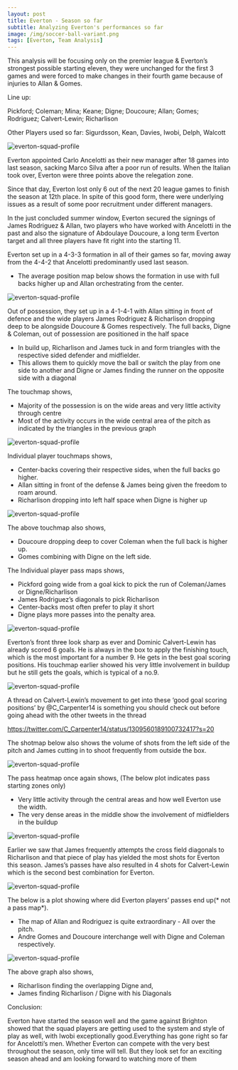 ```yaml
---
layout: post
title: Everton - Season so far
subtitle: Analyzing Everton's performances so far
image: /img/soccer-ball-variant.png
tags: [Everton, Team Analysis]
---
```


This analysis will be focusing only on the premier league & Everton’s strongest possible starting eleven, they were unchanged for the first 3 games and were forced to make changes in their fourth game because of injuries to Allan & Gomes.

Line up:

Pickford; Coleman; Mina; Keane; Digne; Doucoure; Allan; Gomes; Rodriguez; Calvert-Lewin; Richarlison

Other Players used so far: Sigurdsson, Kean, Davies, Iwobi, Delph, Walcott

![everton-squad-profile](/img/everton_analysis/everton_squad_profile.png)

Everton appointed Carlo Ancelotti as their new manager after 18 games into last season, sacking Marco Silva after a poor run of results. When the Italian took over, Everton were three points above the relegation zone.

Since that day, Everton lost only 6 out of the next 20 league games to finish the season at 12th place. In spite of this good form, there were underlying issues as a result of some poor recruitment under different managers.

In the just concluded summer window, Everton secured the signings of James Rodriguez & Allan, two players who have worked with Ancelotti in the past and also the signature of Abdoulaye Doucoure, a long term Everton target and all three players have fit right into the starting 11.

Everton set up in a 4-3-3 formation in all of their games so far, moving away from the 4-4-2 that Ancelotti predominantly used last season.
- The average position map below shows the formation in use with full backs higher up and Allan orchestrating from the center.

![everton-squad-profile](/img/everton_analysis/everton_avg_positions.png)

Out of possession, they set up in a 4-1-4-1 with Allan sitting in front of defence and the wide players James Rodriguez & Richarlison dropping deep to be alongside Doucoure & Gomes respectively. The full backs, Digne & Coleman, out of possession are positioned in the half space

- In build up, Richarlison and James tuck in and form triangles with the respective sided defender and midfielder.
- This allows them to quickly move the ball or switch the play from one side to another and Digne or James finding the runner on the opposite side with a diagonal

The touchmap shows,

- Majority of the possession is on the wide areas and very little activity through centre
- Most of the activity occurs in the wide central area of the pitch as indicated by the triangles in the previous graph

![everton-squad-profile](/img/everton_analysis/team_touchmap.png)

Individual player touchmaps shows,

- Center-backs covering their respective sides, when the full backs go higher.
- Allan sitting in front of the defense & James being given the freedom to roam around.
- Richarlison dropping into left half space when Digne is higher up

![everton-squad-profile](/img/everton_analysis/players_touchmap.png)

The above touchmap also shows,

- Doucoure dropping deep to cover Coleman when the full back is higher up.
- Gomes combining with Digne on the left side.

The Individual player pass maps shows,
- Pickford going wide from a goal kick to pick the run of Coleman/James or Digne/Richarlison
- James Rodriguez’s diagonals to pick Richarlison
- Center-backs most often prefer to play it short
- Digne plays more passes into the penalty area.

![everton-squad-profile](/img/everton_analysis/player_passmaps.png)

Everton’s front three look sharp as ever and Dominic Calvert-Lewin has already scored 6 goals. He is always in the box to apply the finishing touch, which is the most important for a number 9. He gets in the best goal scoring positions.  His touchmap earlier showed his very little involvement in buildup but he still gets the goals, which is typical of a no.9.

![everton-squad-profile](/img/everton_analysis/front3_shots.png)

A thread on Calvert-Lewin’s movement to get into these ‘good goal scoring positions’ by @C_Carpenter14 is something you should check out before going ahead with the other tweets in the thread

https://twitter.com/C_Carpenter14/status/1309560189100732417?s=20

The shotmap below also shows the volume of shots from the left side of the pitch and James cutting in to shoot frequently from outside the box.

![everton-squad-profile](/img/everton_analysis/team_shots.png)

The pass heatmap once again shows,
(The below plot indicates pass starting zones only)
- Very little activity through the central areas and how well Everton use the width.
- The very dense areas in the middle show the involvement of midfielders in the buildup 

![everton-squad-profile](/img/everton_analysis/pass_starting_zones.png)

Earlier we saw that James frequently attempts the cross field diagonals to Richarlison and that piece of play has yielded the most shots for Everton this season. James’s passes have also resulted in 4 shots for Calvert-Lewin which is the second best combination for Everton.

![everton-squad-profile](/img/everton_analysis/shot_combination.png)

The below is a plot showing where did Everton players’ passes end up(* not a pass map*).
- The map of Allan and Rodriguez is quite extraordinary - All over the pitch. 
-  Andre Gomes and Doucoure interchange well with Digne and Coleman respectively.

![everton-squad-profile](/img/everton_analysis/passing_endzones.png)

The above graph also shows,

- Richarlison finding the overlapping Digne and,
- James finding Richarlison / Digne with his Diagonals

Conclusion: 

Everton have started the season well and the game against Brighton showed that the squad players are getting used to the system and style of play as well, with Iwobi exceptionally good.Everything has gone right so far for Ancelotti’s men. Whether Everton can compete with the very best throughout the season, only time will tell. But they look set for an exciting season ahead and am looking forward to watching more of them

